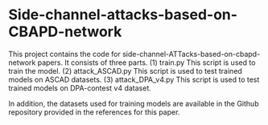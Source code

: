 # Side-channel-attacks-based-on-CBAPD-network
This project contains the code for side-channel-ATTacks-based-on-cbapd-network papers. It consists of three parts.
(1) train.py  This script is used to train the model.
(2) attack_ASCAD.py This script is used to test trained models on ASCAD datasets.
(3) attack_DPA_v4.py  This script is used to test trained models on DPA-contest v4 dataset.

In addition, the datasets used for training models are available in the Github repository provided in the references for this paper. 
